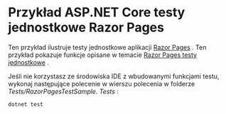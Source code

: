 # <a name="aspnet-core-razor-pages-unit-tests-sample"></a>Przykład ASP.NET Core testy jednostkowe Razor Pages

Ten przykład ilustruje testy jednostkowe aplikacji [Razor Pages](https://docs.microsoft.com/aspnet/core/mvc/razor-pages) . Ten przykład pokazuje funkcje opisane w temacie [Razor Pages testy jednostkowe](https://docs.microsoft.com/aspnet/core/test/razor-pages-tests) .

Jeśli nie korzystasz ze środowiska IDE z wbudowanymi funkcjami testu, wykonaj następujące polecenie w wierszu polecenia w folderze *Tests/RazorPagesTestSample. Tests* :

```console
dotnet test
```
